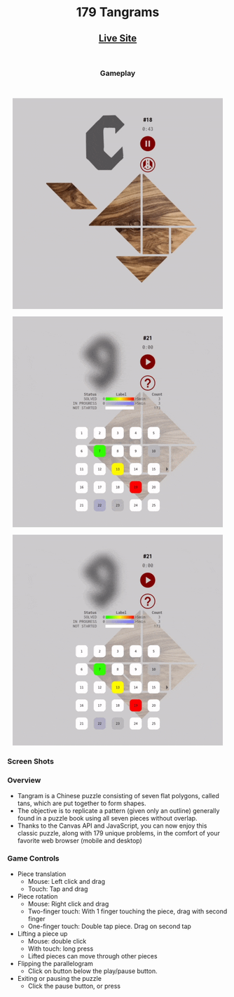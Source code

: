 <h1 align="center">179 Tangrams</h1>

<div align="center" >
  <a href="https://twpride.github.io/tangram/">
  <h2 align="center">Live Site</h2>
  </a>
</div>
<br/>

<h3 align="center">
  Gameplay
</h3>
<br/>
<p align="center">
  <img width="480" height="auto" src="https://raw.githubusercontent.com/twpride/tangram/master/demo/collision_opt.gif">
</p>
<p align="center">
  <img width="480" height="auto" src="https://raw.githubusercontent.com/twpride/tangram/master/demo/gameplay_opt.gif">
</p>
<p align="center">
  <img width="480" height="auto" src="https://raw.githubusercontent.com/twpride/tangram/master/demo/slider_opt.gif">
</p>





### Screen Shots



### Overview
- Tangram is a Chinese  puzzle consisting of seven flat polygons, called tans, which are put together to form shapes. 
- The objective is to replicate a pattern (given only an outline) generally found in a puzzle book using all seven pieces without overlap.
- Thanks to the Canvas API and JavaScript, you can now enjoy this classic puzzle, along with 179 unique problems, in the comfort of your favorite web browser (mobile and desktop)

### Game Controls

- Piece translation
  - Mouse: Left click and drag
  - Touch: Tap and drag
- Piece rotation
  - Mouse: Right click and drag
  - Two-finger touch: With 1 finger touching the piece, drag with second finger
  - One-finger touch: Double tap piece. Drag on second tap
- Lifting a piece up
  - Mouse: double click
  - With touch: long press
  - Lifted pieces can move through other pieces
- Flipping the parallelogram
  - Click on button below the play/pause button.
- Exiting or pausing the puzzle
  - Click the pause button, or press <Escape>


